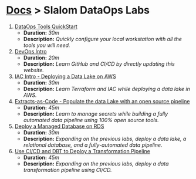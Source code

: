 # [Docs](../README.md) > Slalom DataOps Labs

1. [DataOps Tools QuickStart](../setup.html)
   * **Duration:** _30m_
   * **Description:** _Quickly configure your local workstation with all the tools you will need._
2. [DevOps Intro](./intro.md)
   * **Duration:** _20m_
   * **Description:** _Learn GitHub and CI/CD by directly updating this website._
3. [IAC Intro - Deploying a Data Lake on AWS](./data-lake.md)
   * **Duration:** _30m_
   * **Description:** _Learn Terraform and IAC while deploying a data lake in AWS._
4. [Extracts-as-Code - Populate the data Lake with an open source pipeline](./extracts-as-code.md)
   * **Duration:** _45m_
   * **Description:** _Learn to manage secrets while building a fully automated data pipeline using 100% open source tools._
5. [Deploy a Managed Database on RDS](./rds-database.md)
   * **Duration:** _30m_
   * **Description:** _Expanding on the previous labs, deploy a data lake, a relational database, and a fully-automated data pipeline._
6. [Use CI/CD and DBT to Deploy a Transformation Pipeline](./dbt-transforms.md)
   * **Duration:** _45m_
   * **Description:** _Expanding on the previous labs, deploy a data transformation pipeline using CI/CD._
